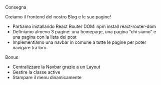 Consegna

Creiamo il frontend del nostro Blog e le sue pagine!
- Partiamo installando React Router DOM: npm install react-router-dom
- Definiamo almeno 3 pagine: una homepage, una pagina “chi siamo” e una pagina con la lista dei post
- Implementiamo una navbar in comune a tutte le pagine per poter navigare tra loro

Bonus

- Centralizzare la Navbar grazie a un Layout
- Gestire la classe active
- Stampare il menu dinamicamente
